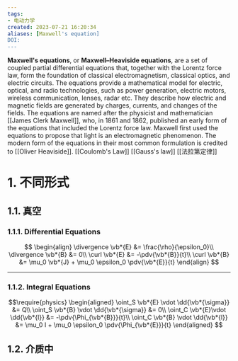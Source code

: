 ```yaml
---
tags: 
- 电动力学
created: 2023-07-21 16:20:34
aliases: [Maxwell's equation]
DOI: 
---
```


**Maxwell's equations**, or **Maxwell–Heaviside equations**, are a set of coupled partial differential equations that, together with the Lorentz force law, form the foundation of classical electromagnetism, classical optics, and electric circuits. The equations provide a mathematical model for electric, optical, and radio technologies, such as power generation, electric motors, wireless communication, lenses, radar etc. They describe how electric and magnetic fields are generated by charges, currents, and changes of the fields. The equations are named after the physicist and mathematician [[James Clerk Maxwell]], who, in 1861 and 1862, published an early form of the equations that included the Lorentz force law. Maxwell first used the equations to propose that light is an electromagnetic phenomenon. The modern form of the equations in their most common formulation is credited to [[Oliver Heaviside]].
[[Coulomb's Law]]
[[Gauss's law]]
[[法拉第定律]]

# 1. 不同形式

## 1.1. 真空

### 1.1.1. Differential Equations

$$
\begin{align}
	\divergence \vb*{E} &= \frac{\rho}{\epsilon_0}\\
	\divergence \vb*{B} &= 0\\
	\curl \vb*{E} &= -\pdv{\vb*{B}}{t}\\
	\curl \vb*{B} &= \mu_0 \vb*{J} + \mu_0 \epsilon_0 \pdv{\vb*{E}}{t}
\end{align}
$$

---

### 1.1.2. Integral Equations

$$\require{physics}
	\begin{aligned}
		\oint_S \vb*{E} \vdot \dd{\vb*{\sigma}} &= Q\\
		\oint_S \vb*{B} \vdot \dd{\vb*{\sigma}} &= 0\\
		\oint_C \vb*{E}\vdot \dd{\vb*{l}} &= -\pdv{\Phi_{\vb*{B}}}{t}\\
		\oint_C \vb*{B} \vdot \dd{\vb*{l}} &= \mu_0 I + \mu_0 \epsilon_0 \pdv{\Phi_{\vb*{E}}}{t}
	\end{aligned}
$$


## 1.2. 介质中
